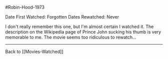 #Robin-Hood-1973

Date First Watched:  Forgotten
Dates Rewatched:  Never

I don't really remember this one, but I'm almost certain I watched it.  The description on the Wikipedia page of Prince John sucking his thumb is very memorable to me.  The movie seems too ridiculous to rewatch...

---
Back to [[Movies-Watched]]